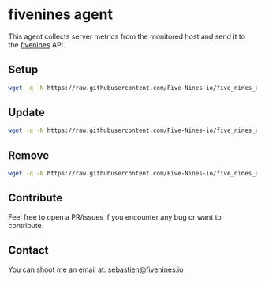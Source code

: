 # fivenines agent

This agent collects server metrics from the monitored host and send it to the [fivenines](https://fivenines.io) API.

## Setup

```bash
wget -q -N https://raw.githubusercontent.com/Five-Nines-io/five_nines_agent/main/fivenines_setup.sh && sudo bash fivenines_setup.sh TOKEN
```

## Update

```bash
wget -q -N https://raw.githubusercontent.com/Five-Nines-io/five_nines_agent/main/fivenines_update.sh && sudo bash fivenines_update.sh
```

## Remove

```bash
wget -q -N https://raw.githubusercontent.com/Five-Nines-io/five_nines_agent/main/fivenines_uninstall.sh && sudo bash fivenines_uninstall.sh
```

## Contribute

Feel free to open a PR/issues if you encounter any bug or want to contribute.

## Contact

You can shoot me an email at: [sebastien@fivenines.io](mailto:sebastien@fivenines.io)
